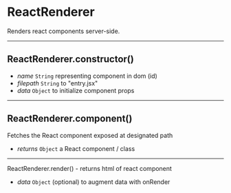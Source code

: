 # ReactRenderer

Renders react components server-side.

****

## ReactRenderer.constructor()

*	*name* `String` representing component in dom (id)
*	*filepath* `String` to "entry.jsx"
*	*data* `Object` to initialize component props

****

## ReactRenderer.component()

Fetches the React component exposed at designated path

*	*returns* `Object` a React component / class

****

ReactRenderer.render() - returns html of react component

*	*data* `Object` (optional) to augment data with onRender